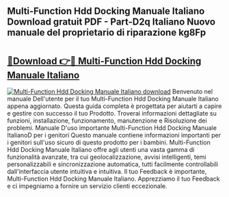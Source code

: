 ## Multi-Function Hdd Docking Manuale Italiano Download gratuit PDF - Part-D2q Italiano Nuovo manuale del proprietario di riparazione kg8Fp

# <h2><a href="http://dfeuc3.blite.top/?on=Multi-Function+Hdd+Docking+Manuale+Italiano">🔗Download 👉🔴 Multi-Function Hdd Docking Manuale Italiano</a></h2>

[![Multi-Function Hdd Docking Manuale Italiano download](https://i.imgur.com/lujVjoI.png)](http://dfeuc3.blite.top/?on=Multi-Function+Hdd+Docking+Manuale+Italiano)
Benvenuto nel manuale Dell'utente per il tuo Multi-Function Hdd Docking Manuale Italiano appena aggiornato. Questa guida completa è progettata per aiutarti a capire e gestire con successo il tuo Prodotto. Troverai informazioni dettagliate su funzioni, installazione, funzionamento, manutenzione e Risoluzione dei problemi. Manuale D'uso importante Multi-Function Hdd Docking Manuale ItalianoD per i genitori Questo manuale contiene informazioni importanti per i genitori sull'uso sicuro di questo prodotto per i bambini. Multi-Function Hdd Docking Manuale Italiano offre agli utenti una vasta gamma di funzionalità avanzate, tra cui geolocalizzazione, avvisi intelligenti, temi personalizzabili e sincronizzazione automatica, tutti facilmente controllabili dall'interfaccia utente intuitiva e intuitiva. Il tuo Feedback è importante, Multi-Function Hdd Docking Manuale Italiano. Apprezziamo il tuo Feedback e ci impegniamo a fornire un servizio clienti eccezionale.
